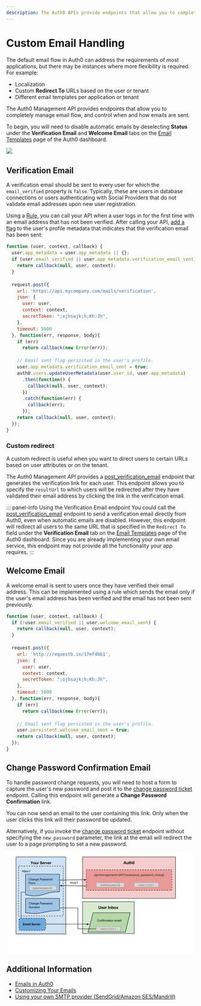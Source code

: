 ```yaml
---
description: The Auth0 APIs provide endpoints that allow you to completely manage email flow, and control when and how emails are sent.
---
```


# Custom Email Handling

The default email flow in Auth0 can address the requirements of most applications, but there may be instances where more flexibility is required. For example:

 * Localization
 * Custom **Redirect To** URLs based on the user or tenant
 * Different email templates per application or tenant

The Auth0 Management API provides endpoints that allow you to completely manage email flow, and control when and how emails are sent.

To begin, you will need to disable automatic emails by deselecting **Status** under the **Verification Email** and **Welcome Email** tabs on the [Email Templates](${uiURL}/#/emails) page of the Auth0 dashboard.

![](/media/articles/email/custom/email-custom.png)

## Verification Email

A verification email should be sent to every user for which the `email_verified` property is `false`. Typically, these are users in database connections or users authenticating with Social Providers that do not validate email addresses upon new user registration.

Using a [Rule](/rules), you can call your API when a user logs in for the first time with an email address that has not been verified. After calling your API, [add a flag](/rules/metadata-in-rules) to the user's profile metadata that indicates that the verification email has been sent:

```js
function (user, context, callback) {
  user.app_metadata = user.app_metadata || {};
  if (user.email_verified || user.app_metadata.verification_email_sent) {
    return callback(null, user, context);
  }

  request.post({
    url: 'https://api.mycompany.com/mails/verification',
    json: {
      user: user,
      context: context,
      secretToken: ";ojhsajk;h;Kh:Jh",
    },
    timeout: 5000
  }, function(err, response, body){
    if (err)
      return callback(new Error(err));

    // Email sent flag persisted in the user's profile.
    user.app_metadata.verification_email_sent = true;
    auth0.users.updateUserMetadata(user.user_id, user.app_metadata)
      .then(function() {
        callback(null, user, context);
      })
      .catch(function(err) {
        callback(err);
      });
    return callback(null, user, context);
  });
}
```

### Custom redirect

A custom redirect is useful when you want to direct users to certain URLs based on user attributes or on the tenant.

The Auth0 Management API provides a [post_verification_email](/api/v2#!/Tickets/post_email_verification) endpoint that generates the verification link for each user. This endpoint allows you to specify the `resultUrl` to which users will be redirected after they have validated their email address by clicking the link in the verification email.

::: panel-info Using the Verification Email endpoint
You could call the [post_verification_email](/api/v2#!/Jobs/post_verification_email) endpoint to send a verification email directly from Auth0, even when automatic emails are disabled. However, this endpoint will redirect all users to the same URL that is specified in the `Redirect To` field under the **Verification Email** tab on the [Email Templates](${uiURL}/#/emails) page of the Auth0 dashboard. Since you are already implementing your own email service, this endpoint may not provide all the functionality your app requires.
:::

## Welcome Email

A welcome email is sent to users once they have verified their email address. This can be implemented using a rule which sends the email only if the user's email address has been verified and the email has not been sent previously.

```js
function (user, context, callback) {
  if (!user.email_verified || user.welcome_email_sent) {
    return callback(null, user, context);
  }

  request.post({
    url: 'http://requestb.in/17ef4bb1',
    json: {
      user: user,
      context: context,
      secretToken: ";ojhsajk;h;Kh:Jh",
    },
    timeout: 5000
  }, function(err, response, body){
    if (err)
      return callback(new Error(err));

    // Email sent flag persisted in the user's profile.
    user.persistent.welcome_email_sent = true;
    return callback(null, user, context);
  });
}
```

## Change Password Confirmation Email

To handle password change requests, you will need to host a form to capture the user's new password and post it to the [change password ticket](/api/management/v2#!/Tickets/post_password_change) endpoint. Calling this endpoint will generate a **Change Password Confirmation** link. 

You can now send an email to the user containing this link. Only when the user clicks this link will their password be updated.

Alternatively, if you invoke the [change password ticket](/api/management/v2#!/Tickets/post_password_change) endpoint without specifying the `new_password` parameter, the link at the email will redirect the user to a page prompting to set a new password.

![](/media/articles/email/custom/change-password.png)

## Additional Information

 * [Emails in Auth0](/email)
 * [Customizing Your Emails](/email/templates)
 * [Using your own SMTP provider (SendGrid/Amazon SES/Mandrill)](/email/providers)

